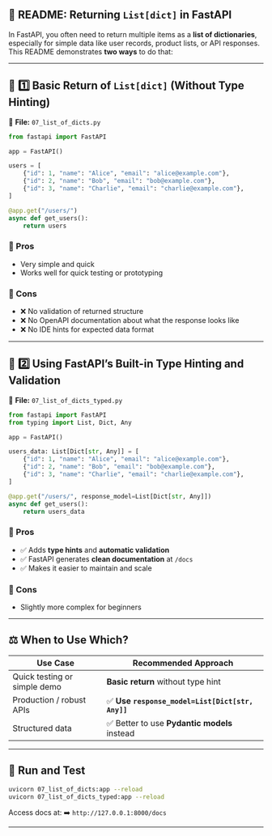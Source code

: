 ## 📘 README: Returning `List[dict]` in FastAPI

In FastAPI, you often need to return multiple items as a **list of dictionaries**, especially for simple data like user records, product lists, or API responses.
This README demonstrates **two ways** to do that:

---

## 🧩 1️⃣ **Basic Return of `List[dict]`** (Without Type Hinting)

📁 **File:** `07_list_of_dicts.py`

```python
from fastapi import FastAPI

app = FastAPI()

users = [
    {"id": 1, "name": "Alice", "email": "alice@example.com"},
    {"id": 2, "name": "Bob", "email": "bob@example.com"},
    {"id": 3, "name": "Charlie", "email": "charlie@example.com"},
]

@app.get("/users/")
async def get_users():
    return users
```

### 🔹 Pros

* Very simple and quick
* Works well for quick testing or prototyping

### 🔹 Cons

* ❌ No validation of returned structure
* ❌ No OpenAPI documentation about what the response looks like
* ❌ No IDE hints for expected data format

---

## 🧩 2️⃣ **Using FastAPI’s Built-in Type Hinting and Validation**

📁 **File:** `07_list_of_dicts_typed.py`

```python
from fastapi import FastAPI
from typing import List, Dict, Any

app = FastAPI()

users_data: List[Dict[str, Any]] = [
    {"id": 1, "name": "Alice", "email": "alice@example.com"},
    {"id": 2, "name": "Bob", "email": "bob@example.com"},
    {"id": 3, "name": "Charlie", "email": "charlie@example.com"},
]

@app.get("/users/", response_model=List[Dict[str, Any]])
async def get_users():
    return users_data
```

### 🔹 Pros

* ✅ Adds **type hints** and **automatic validation**
* ✅ FastAPI generates **clean documentation** at `/docs`
* ✅ Makes it easier to maintain and scale

### 🔹 Cons

* Slightly more complex for beginners

---

## ⚖️ When to Use Which?

| Use Case                     | Recommended Approach                            |
| ---------------------------- | ----------------------------------------------- |
| Quick testing or simple demo | **Basic return** without type hint              |
| Production / robust APIs     | ✅ **Use `response_model=List[Dict[str, Any]]`** |
| Structured data              | ✅ Better to use **Pydantic models** instead     |

---

## 🚀 Run and Test

```bash
uvicorn 07_list_of_dicts:app --reload
uvicorn 07_list_of_dicts_typed:app --reload
```

Access docs at:
➡️ `http://127.0.0.1:8000/docs`

---
